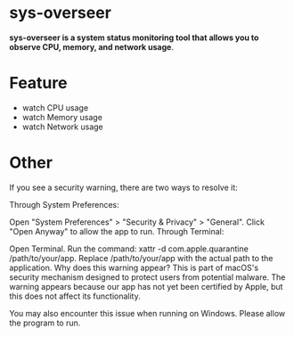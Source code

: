 # sys-overseer
 **sys-overseer is a system status monitoring tool that allows you to observe CPU, memory, and network usage**.

# Feature
 - watch CPU usage
 - watch Memory usage
 - watch Network usage

 # Other
 
 If you see a security warning, there are two ways to resolve it:
 
Through System Preferences:

Open "System Preferences" > "Security & Privacy" > "General".
Click "Open Anyway" to allow the app to run.
Through Terminal:

Open Terminal.
Run the command: xattr -d com.apple.quarantine /path/to/your/app.
Replace /path/to/your/app with the actual path to the application.
Why does this warning appear?
This is part of macOS's security mechanism designed to protect users from potential malware. The warning appears because our app has not yet been certified by Apple, but this does not affect its functionality.

You may also encounter this issue when running on Windows. Please allow the program to run.
